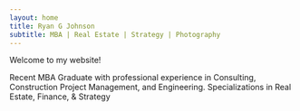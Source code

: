 ```yaml
---
layout: home
title: Ryan G Johnson
subtitle: MBA | Real Estate | Strategy | Photography
---
```


Welcome to my website!

Recent MBA Graduate with professional experience in Consulting, Construction Project Management, and Engineering.
Specializations in Real Estate, Finance, & Strategy

